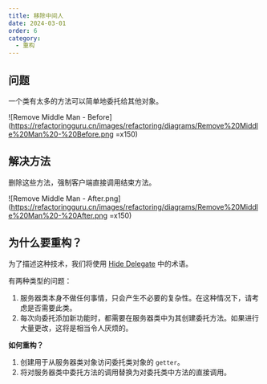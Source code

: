 ```yaml
---
title: 移除中间人
date: 2024-03-01
order: 6
category:
  - 重构
---
```


## 问题

一个类有太多的方法可以简单地委托给其他对象。

![Remove Middle Man - Before](https://refactoringguru.cn/images/refactoring/diagrams/Remove%20Middle%20Man%20-%20Before.png =x150)

## 解决方法

删除这些方法，强制客户端直接调用结束方法。

![Remove Middle Man - After.png](https://refactoringguru.cn/images/refactoring/diagrams/Remove%20Middle%20Man%20-%20After.png =x150)

## 为什么要重构？

为了描述这种技术，我们将使用 [Hide Delegate](hide-delegate.md) 中的术语。

有两种类型的问题：

1. 服务器类本身不做任何事情，只会产生不必要的复杂性。在这种情况下，请考虑是否需要此类。
2. 每次向委托添加新功能时，都需要在服务器类中为其创建委托方法。如果进行大量更改，这将是相当令人厌烦的。

**如何重构？**

1. 创建用于从服务器类对象访问委托类对象的 `getter`。
2. 将对服务器类中委托方法的调用替换为对委托类中方法的直接调用。
